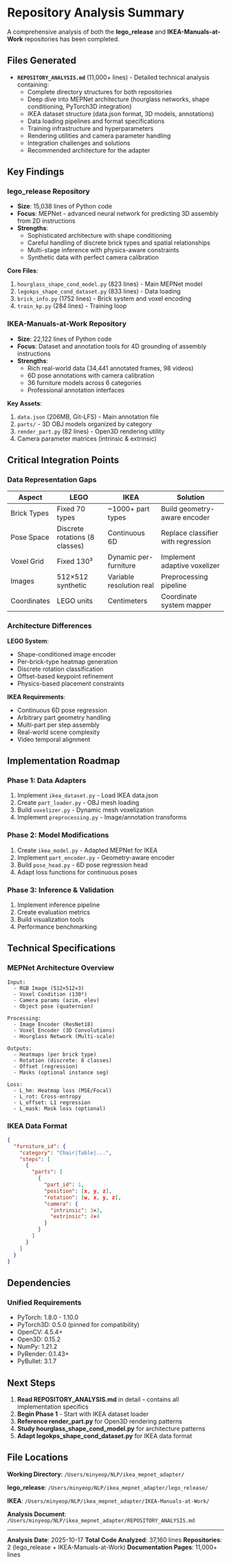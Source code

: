 # Repository Analysis Summary

A comprehensive analysis of both the **lego_release** and **IKEA-Manuals-at-Work** repositories has been completed.

## Files Generated

- **`REPOSITORY_ANALYSIS.md`** (11,000+ lines) - Detailed technical analysis containing:
  - Complete directory structures for both repositories
  - Deep dive into MEPNet architecture (hourglass networks, shape conditioning, PyTorch3D integration)
  - IKEA dataset structure (data.json format, 3D models, annotations)
  - Data loading pipelines and format specifications
  - Training infrastructure and hyperparameters
  - Rendering utilities and camera parameter handling
  - Integration challenges and solutions
  - Recommended architecture for the adapter

## Key Findings

### lego_release Repository
- **Size**: 15,038 lines of Python code
- **Focus**: MEPNet - advanced neural network for predicting 3D assembly from 2D instructions
- **Strengths**:
  - Sophisticated architecture with shape conditioning
  - Careful handling of discrete brick types and spatial relationships
  - Multi-stage inference with physics-aware constraints
  - Synthetic data with perfect camera calibration

**Core Files**:
1. `hourglass_shape_cond_model.py` (823 lines) - Main MEPNet model
2. `legokps_shape_cond_dataset.py` (833 lines) - Data loading
3. `brick_info.py` (1752 lines) - Brick system and voxel encoding
4. `train_kp.py` (284 lines) - Training loop

### IKEA-Manuals-at-Work Repository
- **Size**: 22,122 lines of Python code
- **Focus**: Dataset and annotation tools for 4D grounding of assembly instructions
- **Strengths**:
  - Rich real-world data (34,441 annotated frames, 98 videos)
  - 6D pose annotations with camera calibration
  - 36 furniture models across 6 categories
  - Professional annotation interfaces

**Key Assets**:
1. `data.json` (206MB, Git-LFS) - Main annotation file
2. `parts/` - 3D OBJ models organized by category
3. `render_part.py` (82 lines) - Open3D rendering utility
4. Camera parameter matrices (intrinsic & extrinsic)

## Critical Integration Points

### Data Representation Gaps

| Aspect | LEGO | IKEA | Solution |
|--------|------|------|----------|
| Brick Types | Fixed 70 types | ~1000+ part types | Build geometry-aware encoder |
| Pose Space | Discrete rotations (8 classes) | Continuous 6D | Replace classifier with regression |
| Voxel Grid | Fixed 130³ | Dynamic per-furniture | Implement adaptive voxelizer |
| Images | 512×512 synthetic | Variable resolution real | Preprocessing pipeline |
| Coordinates | LEGO units | Centimeters | Coordinate system mapper |

### Architecture Differences

**LEGO System**:
- Shape-conditioned image encoder
- Per-brick-type heatmap generation
- Discrete rotation classification
- Offset-based keypoint refinement
- Physics-based placement constraints

**IKEA Requirements**:
- Continuous 6D pose regression
- Arbitrary part geometry handling
- Multi-part per step assembly
- Real-world scene complexity
- Video temporal alignment

## Implementation Roadmap

### Phase 1: Data Adapters
1. Implement `ikea_dataset.py` - Load IKEA data.json
2. Create `part_loader.py` - OBJ mesh loading
3. Build `voxelizer.py` - Dynamic mesh voxelization
4. Implement `preprocessing.py` - Image/annotation transforms

### Phase 2: Model Modifications
1. Create `ikea_model.py` - Adapted MEPNet for IKEA
2. Implement `part_encoder.py` - Geometry-aware encoder
3. Build `pose_head.py` - 6D pose regression head
4. Adapt loss functions for continuous poses

### Phase 3: Inference & Validation
1. Implement inference pipeline
2. Create evaluation metrics
3. Build visualization tools
4. Performance benchmarking

## Technical Specifications

### MEPNet Architecture Overview

```
Input:
  - RGB Image (512×512×3)
  - Voxel Condition (130³)
  - Camera params (azim, elev)
  - Object pose (quaternion)

Processing:
  - Image Encoder (ResNet18)
  - Voxel Encoder (3D Convolutions)
  - Hourglass Network (Multi-scale)
  
Outputs:
  - Heatmaps (per brick type)
  - Rotation (discrete: 8 classes)
  - Offset (regression)
  - Masks (optional instance seg)
  
Loss:
  - L_hm: Heatmap loss (MSE/Focal)
  - L_rot: Cross-entropy
  - L_offset: L1 regression
  - L_mask: Mask loss (optional)
```

### IKEA Data Format

```json
{
  "furniture_id": {
    "category": "Chair|Table|...",
    "steps": [
      {
        "parts": [
          {
            "part_id": 1,
            "position": [x, y, z],
            "rotation": [w, x, y, z],
            "camera": {
              "intrinsic": 3×3,
              "extrinsic": 4×4
            }
          }
        ]
      }
    ]
  }
}
```

## Dependencies

### Unified Requirements
- PyTorch: 1.8.0 - 1.10.0
- PyTorch3D: 0.5.0 (pinned for compatibility)
- OpenCV: 4.5.4+
- Open3D: 0.15.2
- NumPy: 1.21.2
- PyRender: 0.1.43+
- PyBullet: 3.1.7

## Next Steps

1. **Read REPOSITORY_ANALYSIS.md** in detail - contains all implementation specifics
2. **Begin Phase 1** - Start with IKEA dataset loader
3. **Reference render_part.py** for Open3D rendering patterns
4. **Study hourglass_shape_cond_model.py** for architecture patterns
5. **Adapt legokps_shape_cond_dataset.py** for IKEA data format

## File Locations

**Working Directory**: `/Users/minyeop/NLP/ikea_mepnet_adapter/`

**lego_release**: `/Users/minyeop/NLP/ikea_mepnet_adapter/lego_release/`

**IKEA**: `/Users/minyeop/NLP/ikea_mepnet_adapter/IKEA-Manuals-at-Work/`

**Analysis Document**: `/Users/minyeop/NLP/ikea_mepnet_adapter/REPOSITORY_ANALYSIS.md`

---

**Analysis Date**: 2025-10-17
**Total Code Analyzed**: 37,160 lines
**Repositories**: 2 (lego_release + IKEA-Manuals-at-Work)
**Documentation Pages**: 11,000+ lines
